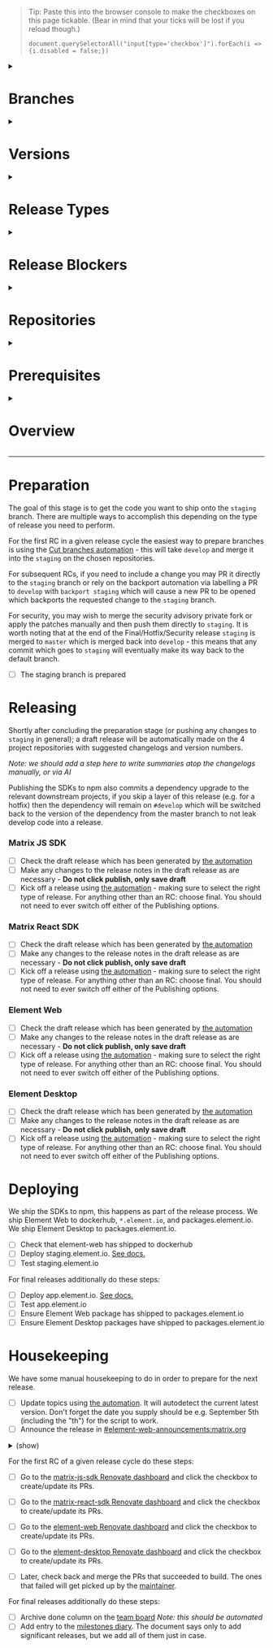 > Tip: Paste this into the browser console to make the checkboxes on this page tickable. (Bear in mind that your ticks will be lost if you reload though.)
>
> ```
> document.querySelectorAll("input[type='checkbox']").forEach(i => {i.disabled = false;})
> ```

<details><summary><h1>Branches</h1></summary><blockquote>

#### develop

The develop branch holds the very latest and greatest code we have to offer, as such it may be less stable. It corresponds to the develop.element.io CD platform.

#### staging

The staging branch corresponds to the very latest release regardless of whether it is an RC or not. Deployed to staging.element.io manually.

#### master

The master branch is the most stable as it is the very latest non-RC release. Deployed to app.element.io manually.

</blockquote></details>

<details><summary><h1>Versions</h1></summary><blockquote>

The matrix-js-sdk follows semver, the matrix-react-sdk loosely follows semver, most releases for both will bump the minor version number.
Breaking changes will bump the major version number.
Element Web & Element Desktop do not follow semver and always have matching version numbers. The patch version number is normally incremented for every release.

</blockquote></details>

<details><summary><h1>Release Types</h1></summary><blockquote>

#### Release candidate

A normal release begins with a Release Candidate on the Tick phase of the release cycle,
and may contain as many further RCs as are needed before the Tock phase of cycle.
Each subsequent RC may add additional commits via any of the means of preparation.

A normal release is the most typical run-of-the-mill release,
with at least one RC (Release Candidate) followed by a FINAL release.
The typical cadence for these is every 2 weeks we'll do a new initial RC,
then the following week we'll do that release cycle's FINAL release with sometimes more RCs in between, as needed.

#### Final

A normal release culminates with a Final release on the Tock phase of the cycle.
This may be merely shipping the very latest RC with an adjusted version number,
but can also include (hopefully small) additional changes present on `staging` if they are deemed safe to skip an RC.

### Hotfix / Security

This is an accelerated type of release which sits somewhere between RC and Final.
They tend to contain few patches delta from the previous release but also skip any form of RC
and in the case of Security the patch lands on GitHub only moments prior.
For all intents and purposes they are the same as a Final release but with a different purpose.

</blockquote></details>

<details><summary><h1>Release Blockers</h1></summary><blockquote>

You should become release rabbit on the day after the last full release.
For that week, it's your job to keep an eye on the Releases room and see whether any issues marked `X-Release-Blocker` are opened,
or were already open. You should chase people to fix them, so that on RC day you can make the release.

If release-blocking issues are still open, you need to delay the release until they are fixed or reclassified.

There are two labels for tracking release blockers.

#### X-Release-Blocker

This label applied to an issue means we cannot ship a release affected by the specific issue.
This means we cannot cut branches for an RC but security & hotfix releases may still be fine.

#### X-Upcoming-Release-Blocker

This label applied to an issue means that the next (read: not current) release cycle will be affected by the specific issue.
This label will automagically convert to `X-Release-Blocker` at the conclusion of a full release.

</blockquote></details>

<details><summary><h1>Repositories</h1></summary><blockquote>

This release process revolves around our four main repositories:

-   [Element Desktop](https://github.com/element-hq/element-desktop/)
-   [Element Web](https://github.com/element-hq/element-web/)
-   [Matrix React SDK](https://github.com/matrix-org/matrix-react-sdk/)
-   [Matrix JS SDK](https://github.com/matrix-org/matrix-js-sdk/)

We own other repositories, but they have more ad-hoc releases and are not part of the bi-weekly cycle:

-   https://github.com/matrix-org/matrix-web-i18n/
-   https://github.com/matrix-org/matrix-react-sdk-module-api

</blockquote></details>

<details><summary><h1>Prerequisites</h1></summary><blockquote>

-   You must be part of the 2 Releasers GitHub groups:
    -   <https://github.com/orgs/element-hq/teams/element-web-releasers>
    -   <https://github.com/orgs/matrix-org/teams/element-web-releasers>
-   You will need access to the **VPN** ([docs](https://gitlab.matrix.org/new-vector/internal/-/wikis/SRE/Tailscale)) to be able to follow the instructions under Deploy below.
-   You will need the ability to **SSH** in to the production machines to be able to follow the instructions under Deploy below. Ensure that your SSH key has a non-empty passphrase, and you registered your SSH key with Ops. Log a ticket at https://github.com/matrix-org/matrix-ansible-private and ask for:
    -   Two-factor authentication to be set up on your SSH key. (This is needed to get access to production).
    -   SSH access to `horme` (staging.element.io and app.element.io)
    -   Permission to sudo on horme as the user `element`
-   You need "**jumphost**" configuration in your local `~/.ssh/config`. This should have been set up as part of your onboarding.

</blockquote></details>

<details><summary><h1>Overview</h1></summary><blockquote>

```mermaid
flowchart TD
    P[[Prepare staging branches]]
    P --> R1

    subgraph Releasing
        R1[[Releasing matrix-js-sdk]]
        R2[[Releasing matrix-react-sdk]]
        R3[[Releasing element-web]]
        R4[[Releasing element-desktop]]

        R1 --> R2 --> R3 --> R4
    end

    R4 --> D1

    subgraph Deploying
        D1[\Deploy staging.element.io/]
        D2[\Check dockerhub/]
        D3[\Deploy app.element.io/]
        D4[\Check desktop package/]

        D1 --> D2 --> D
        D{FINAL?}
        D -->|Yes| D3 --> D4
    end

    D -->|No| H1
    D4 --> H1

    subgraph Housekeeping
        H1[\Update topics/]
        H2[\Announce/]
        H3[\Archive done column/]
        H4[\Add diary entry/]
        H5[\Renovate/]

        H1 --> H2 --> H

        H{FINAL?}
        H -->|Yes| H3 --> H4 --> DONE
        H -->|No| H5
    end

    DONE([You are done!])
    H5 --> DONE
```

</blockquote></details>

---

# Preparation

The goal of this stage is to get the code you want to ship onto the `staging` branch.
There are multiple ways to accomplish this depending on the type of release you need to perform.

For the first RC in a given release cycle the easiest way to prepare branches is using the
[Cut branches automation](https://github.com/element-hq/element-web/actions/workflows/release_prepare.yml) -
this will take `develop` and merge it into the `staging` on the chosen repositories.

For subsequent RCs, if you need to include a change you may PR it directly to the `staging` branch or rely on the
backport automation via labelling a PR to `develop` with `backport staging` which will cause a new PR to be opened
which backports the requested change to the `staging` branch.

For security, you may wish to merge the security advisory private fork or apply the patches manually and then push them directly to `staging`.
It is worth noting that at the end of the Final/Hotfix/Security release `staging` is merged to `master` which is merged back into `develop` -
this means that any commit which goes to `staging` will eventually make its way back to the default branch.

-   [ ] The staging branch is prepared

# Releasing

Shortly after concluding the preparation stage (or pushing any changes to `staging` in general);
a draft release will be automatically made on the 4 project repositories with suggested changelogs and version numbers.

_Note: we should add a step here to write summaries atop the changelogs manually, or via AI_

Publishing the SDKs to npm also commits a dependency upgrade to the relevant downstream projects,
if you skip a layer of this release (e.g. for a hotfix) then the dependency will remain on `#develop` which will be
switched back to the version of the dependency from the master branch to not leak develop code into a release.

### Matrix JS SDK

-   [ ] Check the draft release which has been generated by [the automation](https://github.com/matrix-org/matrix-js-sdk/actions/workflows/release-drafter.yml)
-   [ ] Make any changes to the release notes in the draft release as are necessary - **Do not click publish, only save draft**
-   [ ] Kick off a release using [the automation](https://github.com/matrix-org/matrix-js-sdk/actions/workflows/release.yml) - making sure to select the right type of release. For anything other than an RC: choose final. You should not need to ever switch off either of the Publishing options.

### Matrix React SDK

-   [ ] Check the draft release which has been generated by [the automation](https://github.com/matrix-org/matrix-react-sdk/actions/workflows/release-drafter.yml)
-   [ ] Make any changes to the release notes in the draft release as are necessary - **Do not click publish, only save draft**
-   [ ] Kick off a release using [the automation](https://github.com/matrix-org/matrix-react-sdk/actions/workflows/release.yml) - making sure to select the right type of release. For anything other than an RC: choose final. You should not need to ever switch off either of the Publishing options.

### Element Web

-   [ ] Check the draft release which has been generated by [the automation](https://github.com/element-hq/element-web/actions/workflows/release-drafter.yml)
-   [ ] Make any changes to the release notes in the draft release as are necessary - **Do not click publish, only save draft**
-   [ ] Kick off a release using [the automation](https://github.com/element-hq/element-web/actions/workflows/release.yml) - making sure to select the right type of release. For anything other than an RC: choose final. You should not need to ever switch off either of the Publishing options.

### Element Desktop

-   [ ] Check the draft release which has been generated by [the automation](https://github.com/element-hq/element-desktop/actions/workflows/release-drafter.yml)
-   [ ] Make any changes to the release notes in the draft release as are necessary - **Do not click publish, only save draft**
-   [ ] Kick off a release using [the automation](https://github.com/element-hq/element-desktop/actions/workflows/release.yml) - making sure to select the right type of release. For anything other than an RC: choose final. You should not need to ever switch off either of the Publishing options.

# Deploying

We ship the SDKs to npm, this happens as part of the release process.
We ship Element Web to dockerhub, `*.element.io`, and packages.element.io.
We ship Element Desktop to packages.element.io.

-   [ ] Check that element-web has shipped to dockerhub
-   [ ] Deploy staging.element.io. [See docs.](https://handbook.element.io/books/element-web-team/page/deploying-appstagingelementio)
-   [ ] Test staging.element.io

For final releases additionally do these steps:

-   [ ] Deploy app.element.io. [See docs.](https://handbook.element.io/books/element-web-team/page/deploying-appstagingelementio)
-   [ ] Test app.element.io
-   [ ] Ensure Element Web package has shipped to packages.element.io
-   [ ] Ensure Element Desktop packages have shipped to packages.element.io

# Housekeeping

We have some manual housekeeping to do in order to prepare for the next release.

-   [ ] Update topics using [the automation](https://github.com/element-hq/element-web/actions/workflows/update-topics.yaml). It will autodetect the current latest version. Don't forget the date you supply should be e.g. September 5th (including the "th") for the script to work.
-   [ ] Announce the release in [#element-web-announcements:matrix.org](https://matrix.to/#/#element-web-announcements:matrix.org)

<details><summary>(show)</summary>

With wording like:

> Element Web v1.11.24 is here!
>
> This version adds ... and fixes bugs ...
>
> Check it out at app.element.io, in Element Desktop, or from Docker Hub. Changelog and more details at https://github.com/element-hq/element-web/releases/tag/v1.11.24

</details>

For the first RC of a given release cycle do these steps:

-   [ ] Go to the [matrix-js-sdk Renovate dashboard](https://github.com/matrix-org/matrix-js-sdk/issues/2406) and click the checkbox to create/update its PRs.

-   [ ] Go to the [matrix-react-sdk Renovate dashboard](https://github.com/matrix-org/matrix-react-sdk/issues/9667) and click the checkbox to create/update its PRs.

-   [ ] Go to the [element-web Renovate dashboard](https://github.com/element-hq/element-web/issues/22941) and click the checkbox to create/update its PRs.

-   [ ] Go to the [element-desktop Renovate dashboard](https://github.com/element-hq/element-desktop/issues/465) and click the checkbox to create/update its PRs.

-   [ ] Later, check back and merge the PRs that succeeded to build. The ones that failed will get picked up by the [maintainer](https://docs.google.com/document/d/1V5VINWXATMpz9UBw4IKmVVB8aw3CxM0Jt7igtHnDfSk/edit#).

For final releases additionally do these steps:

-   [ ] Archive done column on the [team board](https://github.com/orgs/element-hq/projects/67/views/34) _Note: this should be automated_
-   [ ] Add entry to the [milestones diary](https://docs.google.com/document/d/1cpRFJdfNCo2Ps6jqzQmatzbYEToSrQpyBug0aP_iwZE/edit#heading=h.6y55fw4t283z). The document says only to add significant releases, but we add all of them just in case.
